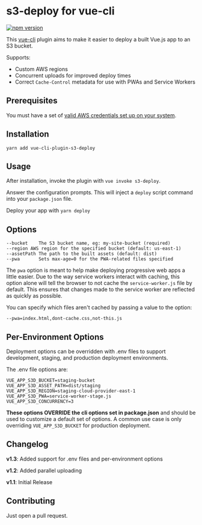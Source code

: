 s3-deploy for vue-cli
===

[![npm version](https://badge.fury.io/js/vue-cli-plugin-s3-deploy.svg)](https://badge.fury.io/js/vue-cli-plugin-s3-deploy)

This [vue-cli](https://github.com/vuejs/vue-cli) plugin aims to make it easier to deploy a built Vue.js app to an S3 bucket.

Supports:

* Custom AWS regions
* Concurrent uploads for improved deploy times
* Correct `Cache-Control` metadata for use with PWAs and Service Workers

Prerequisites
---

You must have a set of [valid AWS credentials set up on your system](https://docs.aws.amazon.com/cli/latest/userguide/cli-chap-getting-started.html).


Installation
---
```
yarn add vue-cli-plugin-s3-deploy
```

Usage
---

After installation, invoke the plugin with `vue invoke s3-deploy`.

Answer the configuration prompts. This will inject a `deploy` script command into your
`package.json` file.

Deploy your app with `yarn deploy`

Options
---
```
--bucket    The S3 bucket name, eg: my-site-bucket (required)
--region AWS region for the specified bucket (default: us-east-1)
--assetPath The path to the built assets (default: dist)
--pwa       Sets max-age=0 for the PWA-related files specified
```

The `pwa` option is meant to help make deploying progressive web apps a little
easier. Due to the way service workers interact with caching, this option alone will tell
the browser to not cache the `service-worker.js` file by default. This ensures that changes made to the service worker are reflected as quickly as possible.

You can specify which files aren't cached by passing a value to the option:

`--pwa=index.html,dont-cache.css,not-this.js`

Per-Environment Options
---

Deployment options can be overridden with .env files to support development, staging, and production deployment environments.

The .env file options are:

```
VUE_APP_S3D_BUCKET=staging-bucket
VUE_APP_S3D_ASSET_PATH=dist/staging
VUE_APP_S3D_REGION=staging-cloud-provider-east-1
VUE_APP_S3D_PWA=service-worker-stage.js
VUE_APP_S3D_CONCURRENCY=3
```

**These options OVERRIDE the cli options set in package.json** and should be used to customize a default set of options. A common use case is only overriding `VUE_APP_S3D_BUCKET` for production deployment.


Changelog
---

**v1.3**: Added support for .env files and per-environment options

**v1.2**: Added parallel uploading

**v1.1**: Initial Release

Contributing
---

Just open a pull request.
